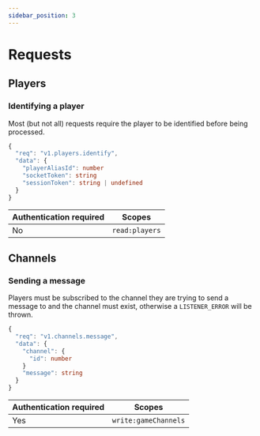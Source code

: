 ```yaml
---
sidebar_position: 3
---
```


# Requests

## Players

### Identifying a player

Most (but not all) requests require the player to be identified before being processed.

```typescript
{
  "req": "v1.players.identify",
  "data": {
    "playerAliasId": number
    "socketToken": string
    "sessionToken": string | undefined
  }
}
```

| Authentication required | Scopes                  |
| ----------------------- | ----------------------- |
| No                      | `read:players`          |

## Channels

### Sending a message

Players must be subscribed to the channel they are trying to send a message to and the channel must exist, otherwise a `LISTENER_ERROR` will be thrown.

```typescript
{
  "req": "v1.channels.message",
  "data": {
    "channel": {
      "id": number
    }
    "message": string
  }
}
```

| Authentication required | Scopes                  		    |
| ----------------------- | ------------------------------- |
| Yes                     | `write:gameChannels`           	|

